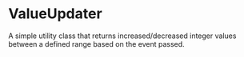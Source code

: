# ValueUpdater
A simple utility class that returns increased/decreased integer values between a defined range based on the event passed.

